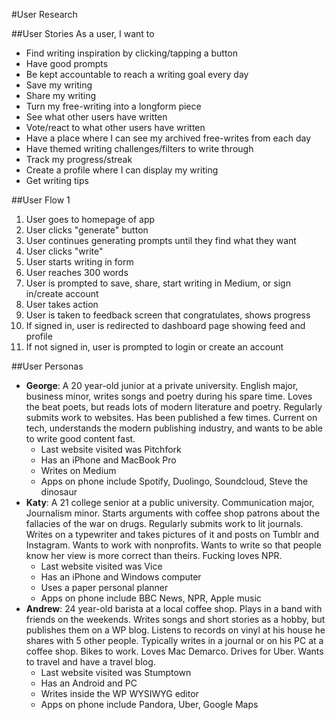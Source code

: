 #User Research

##User Stories
As a user, I want to
- Find writing inspiration by clicking/tapping a button
- Have good prompts
- Be kept accountable to reach a writing goal every day
- Save my writing
- Share my writing
- Turn my free-writing into a longform piece
- See what other users have written
- Vote/react to what other users have written
- Have a place where I can see my archived free-writes from each day
- Have themed writing challenges/filters to write through
- Track my progress/streak
- Create a profile where I can display my writing
- Get writing tips

##User Flow 1
1. User goes to homepage of app
2. User clicks "generate" button
3. User continues generating prompts until they find what they want
4. User clicks "write"
5. User starts writing in form
6. User reaches 300 words
7. User is prompted to save, share, start writing in Medium, or sign in/create account
8. User takes action
9. User is taken to feedback screen that congratulates, shows progress
10. If signed in, user is redirected to dashboard page showing feed and profile
11. If not signed in, user is prompted to login or create an account

##User Personas
- **George**: A 20 year-old junior at a private university. English major, business minor, writes songs and poetry during his spare time. Loves the beat poets, but reads lots of modern literature and poetry. Regularly submits work to websites. Has been published a few times. Current on tech, understands the modern publishing industry, and wants to be able to write good content fast.
    + Last website visited was Pitchfork
    + Has an iPhone and MacBook Pro
    + Writes on Medium
    + Apps on phone include Spotify, Duolingo, Soundcloud, Steve the dinosaur
- **Katy**: A 21 college senior at a public university. Communication major, Journalism minor. Starts arguments with coffee shop patrons about the fallacies of the war on drugs. Regularly submits work to lit journals. Writes on a typewriter and takes pictures of it and posts on Tumblr and Instagram. Wants to work with nonprofits. Wants to write so that people know her view is more correct than theirs. Fucking loves NPR.
    + Last website visited was Vice
    + Has an iPhone and Windows computer
    + Uses a paper personal planner
    + Apps on phone include BBC News, NPR, Apple music
- **Andrew**: 24 year-old barista at a local coffee shop. Plays in a band with friends on the weekends. Writes songs and short stories as a hobby, but publishes them on a WP blog. Listens to records on vinyl at his house he shares with 5 other people. Typically writes in a journal or on his PC at a coffee shop. Bikes to work. Loves Mac Demarco. Drives for Uber. Wants to travel and have a travel blog.
    + Last website visited was Stumptown
    + Has an Android and PC
    + Writes inside the WP WYSIWYG editor
    + Apps on phone include Pandora, Uber, Google Maps













